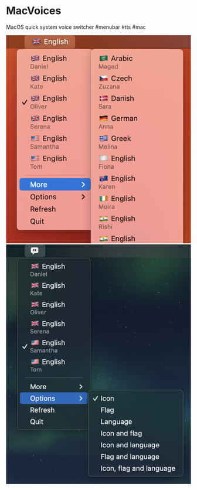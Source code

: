 # MacVoices
MacOS quick system voice switcher #menubar #tts #mac

![pic1](/.github/images/screenshot0.png)
![pic2](/.github/images/screenshot1.png)
